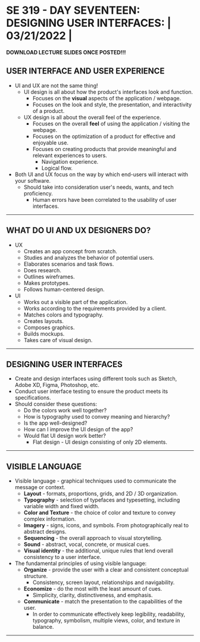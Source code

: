 # **SE 319 - DAY SEVENTEEN: DESIGNING USER INTERFACES: | 03/21/2022 |**

**DOWNLOAD LECTURE SLIDES ONCE POSTED!!!**

## **USER INTERFACE AND USER EXPERIENCE**
* UI and UX are not the same thing!
    * UI design is all about how the product's interfaces look and function.
        * Focuses on the **visual** aspects of the application / webpage.
        * Focuses on the look and style, the presentation, and interactivity of a product.
    * UX design is all about the overall feel of the experience.
        * Focuses on the overall **feel** of using the application / visiting the webpage.
        * Focuses on the optimization of a product for effective and enjoyable use.
        * Focuses on creating products that provide meaningful and relevant experiences to users.
            * Navigation experience.
            * Logical flow.
* Both UI and UX focus on the way by which end-users will interact with your software.
    * Should take into consideration user's needs, wants, and tech proficiency.
        * Human errors have been correlated to the usability of user interfaces.

---
## **WHAT DO UI AND UX DESIGNERS DO?**
* UX
    * Creates an app concept from scratch.
    * Studies and analyzes the behavior of potential users.
    * Elaborates scenarios and task flows.
    * Does research.
    * Outlines wireframes.
    * Makes prototypes.
    * Follows human-centered design.
* UI
    * Works out a visible part of the application.
    * Works according to the requirements provided by a client.
    * Matches colors and typography.
    * Creates layouts.
    * Composes graphics.
    * Builds mockups.
    * Takes care of visual design.

---
## **DESIGNING USER INTERFACES**
* Create and design interfaces using different tools such as Sketch, Adobe XD, Figma, Photoshop, etc.
* Conduct user interface testing to ensure the product meets its specifications.
* Should consider these questions:
    * Do the colors work well together?
    * How is typography used to convey meaning and hierarchy?
    * Is the app well-designed?
    * How can I improve the UI design of the app?
    * Would flat UI design work better?
        * Flat design - UI design consisting of only 2D elements.

---
## **VISIBLE LANGUAGE**
* Visible language - graphical techniques used to communicate the message or context.
    * **Layout** - formats, proportions, grids, and 2D / 3D organization.
    * **Typography** - selection of typefaces and typesetting, including variable width and fixed width.
    * **Color and Texture** - the choice of color and texture to convey complex information.
    * **Imagery** - signs, icons, and symbols. From photographically real to abstract designs.
    * **Sequencing** - the overall approach to visual storytelling.
    * **Sound** - abstract, vocal, concrete, or musical cues.
    * **Visual identity** - the additional, unique rules that lend overall consistency to a user interface.
* The fundamental principles of using visible language:
    * **Organize** - provide the user with a clear and consistent conceptual structure.
        * Consistency, screen layout, relationships and navigability.
    * **Economize** - do the most with the least amount of cues.
        * Simplicity, clarity, distinctiveness, and emphasis.
    * **Communicate** - match the presentation to the capabilities of the user.
        * In order to communicate effectively keep legibility, readability, typography, symbolism, multiple views, color, and texture in balance.
---